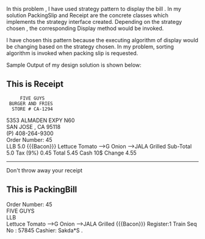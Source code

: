 In this problem , I have used strategy pattern to display the bill . In my solution PackingSlip and Receipt are the concrete classes
which implements the strategy interface created. Depending on the strategy chosen , the corresponding Display method would be invoked.

I have chosen this pattern because the executing algorithm of display would be changing based on the strategy chosen. In my problem,
sorting algorithm is invoked when packing slip is requested.

Sample Output of my design solution is shown below:

This is Receipt
------------------------------------

         FIVE GUYS     
     BURGER AND FRIES     
      STORE # CA-1294     
   5353 ALMADEN EXPY N60     
   SAN JOSE , CA 95118    
    (P) 408-264-9300     
Order Number: 45       
LLB             5.0
     {{{Bacon}}}
     Lettuce
     Tomato
     -->G Onion
     -->JALA Grilled
Sub-Total          5.0
Tax (9%)           0.45
Total             5.45
Cash             10$
Change             4.55
***************************************
Don't throw away your receipt 

This is PackingBill
------------------------------------- 
Order Number: 45       
     FIVE GUYS     
LLB      
     Lettuce
     Tomato
     -->G Onion
     -->JALA Grilled
     {{{Bacon}}}
Register:1      Train Seq No : 57845 
Cashier: Sakda*S .
